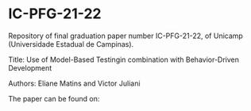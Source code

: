 # IC-PFG-21-22
Repository of final graduation paper number IC-PFG-21-22, of Unicamp (Universidade Estadual de Campinas).

Title: Use of Model-Based Testingin combination with Behavior-Driven Development

Authors:
Eliane Matins and Victor Juliani

The paper can be found on:
